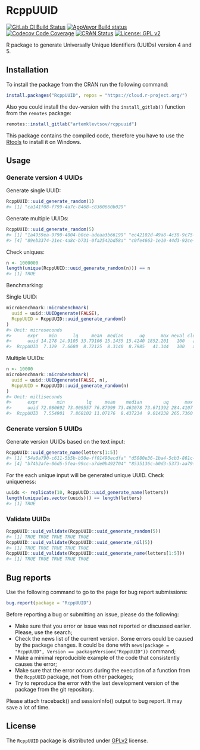 
<!-- README.md is generated from README.Rmd. Please edit that file -->

# RcppUUID

<!-- badges: start -->

[![GitLab CI Build
Status](https://gitlab.com/artemklevtsov/rcppuuid/badges/master/pipeline.svg)](https://gitlab.com/artemklevtsov/rcppuuid/pipelines)
[![AppVeyor Build
status](https://ci.appveyor.com/api/projects/status/if9qot73i61ts59y?svg=true)](https://ci.appveyor.com/project/artemklevtsov/rcppuuid)
[![Codecov Code
Coverage](https://codecov.io/gl/artemklevtsov/rcppuuid/branch/master/graph/badge.svg)](https://codecov.io/gl/artemklevtsov/rcppuuid)
[![CRAN
Status](http://www.r-pkg.org/badges/version/RcppUUID)](https://cran.r-project.org/package=RcppUUID)
[![License: GPL
v2](https://img.shields.io/badge/License-GPL%20v2-blue.svg)](https://www.gnu.org/licenses/old-licenses/gpl-2.0.en.html)

<!-- badges: end -->

R package to generate Universally Unique Identifiers (UUIDs) version 4
and 5.

## Installation

To install the package from the CRAN run the following command:

``` r
install.packages("RcppUUID", repos = "https://cloud.r-project.org/")
```

Also you could install the dev-version with the `install_gitlab()`
function from the `remotes` package:

``` r
remotes::install_gitlab("artemklevtsov/rcppuuid")
```

This package contains the compiled code, therefore you have to use the
[Rtools](https://cran.r-project.org/bin/windows/Rtools/) to install it
on Windows.

## Usage

### Generate version 4 UUIDs

Generate single UUID:

``` r
RcppUUID::uuid_generate_random(1)
#> [1] "ca141f08-f799-4a7c-8468-c8360660b029"
```

Generate multiple UUIDs:

``` r
RcppUUID::uuid_generate_random(5)
#> [1] "1a4959ea-9790-4004-b0ce-adeaa3b66199" "ec42102d-49a8-4c38-9c75-e7f8af651d74" "ef8b350e-5bf4-4bf5-b0da-397b617498d9"
#> [4] "89eb3374-21ec-4a8c-b731-0fa2542bd58a" "c0fe4663-1e10-44d3-92ce-d72cdb51db2c"
```

Check uniques:

``` r
n <- 1000000
length(unique(RcppUUID::uuid_generate_random(n))) == n
#> [1] TRUE
```

Benchmarking:

Single UUID:

``` r
microbenchmark::microbenchmark(
  uuid = uuid::UUIDgenerate(FALSE),
  RcppUUID = RcppUUID::uuid_generate_random()
)
#> Unit: microseconds
#>      expr    min      lq     mean  median      uq      max neval cld
#>      uuid 14.278 14.9105 33.79106 15.1435 15.4240 1852.201   100   a
#>  RcppUUID  7.129  7.6680  8.72125  8.3140  8.7985   41.344   100   a
```

Multiple UUIDs:

``` r
n <- 10000
microbenchmark::microbenchmark(
  uuid = uuid::UUIDgenerate(FALSE, n),
  RcppUUID = RcppUUID::uuid_generate_random(n)
)
#> Unit: milliseconds
#>      expr       min        lq     mean    median        uq      max neval cld
#>      uuid 72.080692 73.009557 76.87999 73.463078 73.671392 284.4107   100   b
#>  RcppUUID  7.554901  7.868102 11.07176  8.437234  9.014238 265.7360   100  a
```

### Generate version 5 UUIDs

Generate version UUIDs based on the text input:

``` r
RcppUUID::uuid_generate_name(letters[1:5])
#> [1] "54a0a790-c611-5b5b-b50e-ff01490ecdfa" "d5080e36-1ba4-5cb3-861c-34b25868f7db" "33ed51b6-a330-5830-bda9-2bac09e15753"
#> [4] "b74b2afe-06d5-5fea-99cc-a7de0b492704" "8535136c-b0d3-5373-aa79-ab67d33a2a8e"
```

For the each unique input will be generated unique UUID. Check
uniqueness:

``` r
uuids <- replicate(10, RcppUUID::uuid_generate_name(letters))
length(unique(as.vector(uuids))) == length(letters)
#> [1] TRUE
```

### Validate UUIDs

``` r
RcppUUID::uuid_validate(RcppUUID::uuid_generate_random(5))
#> [1] TRUE TRUE TRUE TRUE TRUE
RcppUUID::uuid_validate(RcppUUID::uuid_generate_nil(5))
#> [1] TRUE TRUE TRUE TRUE TRUE
RcppUUID::uuid_validate(RcppUUID::uuid_generate_name(letters[1:5]))
#> [1] TRUE TRUE TRUE TRUE TRUE
```

## Bug reports

Use the following command to go to the page for bug report submissions:

``` r
bug.report(package = "RcppUUID")
```

Before reporting a bug or submitting an issue, please do the following:

  - Make sure that you error or issue was not reported or discussed
    earlier. Please, use the search;
  - Check the news list of the current version. Some errors could be
    caused by the package changes. It could be done with `news(package =
    "RcppUUID", Version == packageVersion("RcppUUID"))` command;
  - Make a minimal reproducible example of the code that consistently
    causes the error;
  - Make sure that the error occurs during the execution of a function
    from the `RcppUUID` package, not from other packages;
  - Try to reproduce the error with the last development version of the
    package from the git repository.

Please attach traceback() and sessionInfo() output to bug report. It may
save a lot of time.

## License

The `RcppUUID` package is distributed under
[GPLv2](http://www.gnu.org/licenses/gpl-2.0.html) license.
